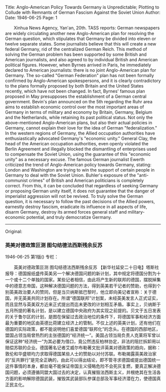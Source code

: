 Title: Anglo-American Policy Towards Germany is Unpredictable; Plotting to Collude with Remnants of German Fascism Against the Soviet Union
Author:
Date: 1946-06-25
Page: 1

　　Xinhua News Agency, Yan'an, 20th. TASS reports: German newspapers are widely circulating another new Anglo-American plan for resolving the German question, which stipulates that Germany be divided into eleven or twelve separate states. Some journalists believe that this will create a new federal Germany, rid of the centralized German Reich. This method of solving the German problem has been supported by some British and American journalists, and also agreed to by individual British and American political figures. However, when Byrnes arrived in Paris, he immediately declared to American journalists: there is no joint Anglo-American plan for Germany. The so-called "German Federation" plan has not been formally confirmed by Anglo-American spokespersons, and it is clearly contradictory to the plans formally proposed by both Britain and the United States recently, which have not been changed. In fact, Byrnes' famous plan proposed in May presupposes the establishment of a German central government. Bevin's plan announced on the 5th regarding the Ruhr area aims to establish economic control over the most important areas of Germany in terms of military and economy by Britain, Germany, Belgium and the Netherlands, while retaining its past political status. Not only the above-mentioned Anglo-American plans, but also their actual policies in Germany, cannot explain their love for the idea of German "federalization." In the western regions of Germany, the Allied occupation authorities have enthusiastically advocated Germany's "economic unity." General Clay, the head of the American occupation authorities, even openly violated the Berlin Agreement and illegally blocked the dismantling of enterprises used to compensate the Soviet Union, using the guarantee of this "economic unity" as a necessary excuse. The famous German journalist Ewerth criticized the trend of Anglo-American policy towards Germany, stating: London and Washington are trying to win the support of certain people in Germany to deal with the Soviet Union. Buhler's exposure of the "anti-communist crimes" of British and American politicians is completely correct. From this, it can be concluded that regardless of seeking Germany or proposing German unity itself, it does not guarantee that the danger of imperialist aggression will not be revived. To truly solve the German question, it is necessary to follow the past decisions of the Allied powers, earnestly destroy fascism, eradicate its influence in all aspects of life, disarm Germany, destroy its armed forces general staff and military-economic potential, and truly democratize Germany.



<hr /> 

Original: 


### 英美对德政策叵测  图勾结德法西斯残余反苏

1946-06-25
第1版()
专栏：

　　英美对德政策叵测
    图勾结德法西斯残余反苏
    【新华社延安二十日电】塔斯社报导：德国报纸盛传英美另一个解决德国问题的新计划，其中规定将德国分割为十一个或十二个单独的国家。某些记者相信，由此将产生新的联邦的德国，摆脱掉集中的德意志帝国，这种解决德国问题的方法，得到英美若干记者的赞助，也得到个别英美政治要人的赞同，但是当贝纳斯抵巴黎时，他立即向美记者宣称：关于德国，并无英美共同计划存在。所谓“德国联邦”计划案，未经英美发言人正式证实，而且显然与英美双方近来正式提出而迄未更改的计划相互矛盾。事实上，贝纳斯于五月所提的著名计划，是以建立德国中央政府为其实现之前提的。贝文于五日发表的关于鲁尔区的计划，是图在保留过去政治地位的条件下，将德国军事和经济方面最为重要的地区由英德比荷建立经济上的管制。不仅上述的英美计划，还有他们在德国的实际政策，都不能说明他们喜爱德国“联邦化”的念头。在德国的西部地区，盟国占领当局曾热烈的主张德国的“经济统一”。美国占领当局负责人克莱将军曾以保证这种“经济统一”为其必要为借口，竟公然违反柏林协定，非法的阻拦拆卸用以赔偿苏联的企业。德国著名记者艾威尔布勒著文批评英美对德政策的趋向，据称：敦伦和华盛顿均力求取得德国某些人士的赞助以对付苏联。布勒揭露英美政治家的“反共罪行”是完全正确的，由此可以得出结论，即不管寻求德国或提出德国统一这件事情的本身，都丝毫不能保证帝国主义侵略危险不会死灰复燃，要真正解决德国问题，必须遵循同盟大国过去的决定，认真摧毁法西斯主义，并根绝其在生活各方面的影响解除德国武装，摧毁其武装部队参谋总部及军事经济潜在力，使德国真正民主化。
